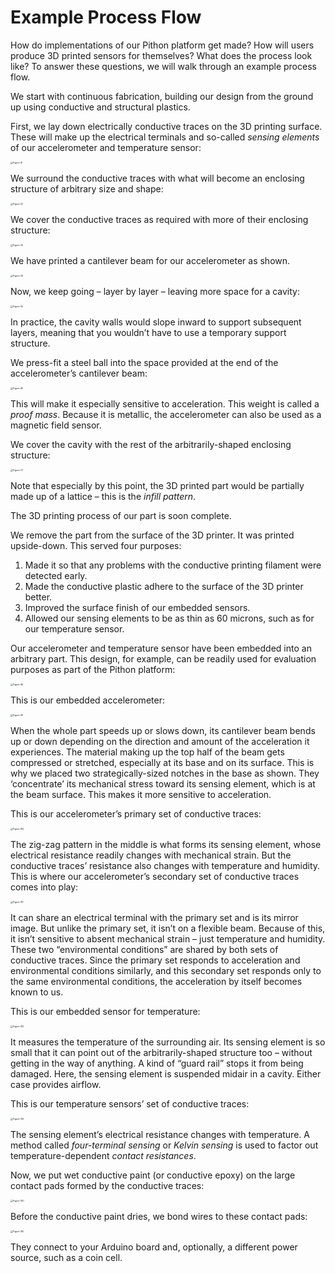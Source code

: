 # Example Process Flow

How do implementations of our Pithon platform get made? How will users produce 3D printed sensors for themselves? What does the process look like? To answer these questions, we will walk through an example process flow.

We start with continuous fabrication, building our design from the ground up using conductive and structural plastics.

First, we lay down electrically conductive traces on the 3D printing surface. These will make up the electrical terminals and so-called *sensing elements* of our accelerometer and temperature sensor:

<img src="img/Example-Process-Flow/Figure (1).png" alt="Figure (1)" style="zoom:25%;" />

We surround the conductive traces with what will become an enclosing structure of arbitrary size and shape:

<img src="img/Example-Process-Flow/Figure (2).png" alt="Figure (2)" style="zoom:25%;" />

We cover the conductive traces as required with more of their enclosing structure:

<img src="img/Example-Process-Flow/Figure (3).png" alt="Figure (3)" style="zoom:25%;" />

We have printed a cantilever beam for our accelerometer as shown.

<img src="img/Example-Process-Flow/Figure (4).png" alt="Figure (4)" style="zoom:25%;" />

Now, we keep going – layer by layer – leaving more space for a cavity:

<img src="img/Example-Process-Flow/Figure (5).png" alt="Figure (5)" style="zoom:25%;" />

In practice, the cavity walls would slope inward to support subsequent layers, meaning that you wouldn’t have to use a temporary support structure.

We press-fit a steel ball into the space provided at the end of the accelerometer’s cantilever beam:

<img src="img/Example-Process-Flow/Figure (6).png" alt="Figure (6)" style="zoom:25%;" />

This will make it especially sensitive to acceleration. This weight is called a *proof mass*. Because it is metallic, the accelerometer can also be used as a magnetic field sensor.

We cover the cavity with the rest of the arbitrarily-shaped enclosing structure:

<img src="img/Example-Process-Flow/Figure (7).png" alt="Figure (7)" style="zoom:25%;" />

Note that especially by this point, the 3D printed part would be partially made up of a lattice – this is the *infill pattern*.

The 3D printing process of our part is soon complete.

We remove the part from the surface of the 3D printer. It was printed upside-down. This served four purposes:

 1. Made it so that any problems with the conductive printing filament were detected early.
 2. Made the conductive plastic adhere to the surface of the 3D printer better.
 3. Improved the surface finish of our embedded sensors.
 4. Allowed our sensing elements to be as thin as 60 microns, such as for our temperature sensor.

Our accelerometer and temperature sensor have been embedded into an arbitrary part. This design, for example, can be readily used for evaluation purposes as part of the Pithon platform:

<img src="img/Example-Process-Flow/Figure (8).png" alt="Figure (8)" style="zoom:25%;" />

This is our embedded accelerometer:

<img src="img/Example-Process-Flow/Figure (9).png" alt="Figure (9)" style="zoom:25%;" />

When the whole part speeds up or slows down, its cantilever beam bends up or down depending on the direction and amount of the acceleration it experiences. The material making up the top half of the beam gets compressed or stretched, especially at its base and on its surface. This is why we placed two strategically-sized notches in the base as shown. They ‘concentrate’ its mechanical stress toward its sensing element, which is at the beam surface. This makes it more sensitive to acceleration.

This is our accelerometer’s primary set of conductive traces:

<img src="img/Example-Process-Flow/Figure (10).png" alt="Figure (10)" style="zoom:25%;" />

The zig-zag pattern in the middle is what forms its sensing element, whose electrical resistance readily changes with mechanical strain. But the conductive traces’ resistance also changes with temperature and humidity. This is where our accelerometer’s secondary set of conductive traces comes into play:

<img src="img/Example-Process-Flow/Figure (11).png" alt="Figure (11)" style="zoom:25%;" />

It can share an electrical terminal with the primary set and is its mirror image. But unlike the primary set, it isn’t on a flexible beam. Because of this, it isn’t sensitive to absent mechanical strain – just temperature and humidity. These two “environmental conditions” are shared by both sets of conductive traces. Since the primary set responds to acceleration and environmental conditions similarly, and this secondary set responds only to the same environmental conditions, the acceleration by itself becomes known to us.

This is our embedded sensor for temperature:

<img src="img/Example-Process-Flow/Figure (12).png" alt="Figure (12)" style="zoom:25%;" />

It measures the temperature of the surrounding air. Its sensing element is so small that it can point out of the arbitrarily-shaped structure too – without getting in the way of anything. A kind of “guard rail” stops it from being damaged. Here, the sensing element is suspended midair in a cavity. Either case provides airflow.

This is our temperature sensors’ set of conductive traces:

<img src="img/Example-Process-Flow/Figure (13).png" alt="Figure (13)" style="zoom:25%;" />

The sensing element’s electrical resistance changes with temperature. A method called *four-terminal sensing* or *Kelvin sensing* is used to factor out temperature-dependent *contact resistances*.

Now, we put wet conductive paint (or conductive epoxy) on the large contact pads formed by the conductive traces:

<img src="img/Example-Process-Flow/Figure (14).png" alt="Figure (14)" style="zoom:25%;" />

Before the conductive paint dries, we bond wires to these contact pads:

<img src="img/Example-Process-Flow/Figure (15).png" alt="Figure (15)" style="zoom:25%;" />

They connect to your Arduino board and, optionally, a different power source, such as a coin cell.
